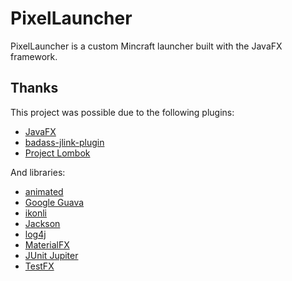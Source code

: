 # PixelLauncher
PixelLauncher is a custom Mincraft launcher built with the JavaFX framework.

## Thanks
This project was possible due to the following plugins:
- [JavaFX](https://openjfx.io)
- [badass-jlink-plugin](https://github.com/beryx/badass-jlink-plugin)
- [Project Lombok](https://projectlombok.org/)

And libraries:
- [animated](https://github.com/iAmGio/animated)
- [Google Guava](https://github.com/google/guava)
- [ikonli](https://github.com/kordamp/ikonli)
- [Jackson](https://github.com/FasterXML/jackson)
- [log4j](https://logging.apache.org/log4j/2.x/)
- [MaterialFX](https://github.com/palexdev/MaterialFX)
- [JUnit Jupiter](https://github.com/junit-team/junit5)
- [TestFX](https://github.com/TestFX/TestFX/)
